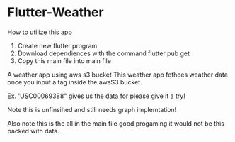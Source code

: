 # Flutter-Weather
How to utilize this app
1) Create new flutter program
2) Download dependiences with the command flutter pub get
3) Copy this main file into main file
   
A weather app using aws s3 bucket
This weather app fethces weather data once you input a tag inside the awsS3 bucket. 

Ex. 'USC00069388" gives us the data for please give it a try!

Note this is unfinsihed and still needs graph implemtation!

Also note this is the all in the main file good progaming it would not be this packed with data.

